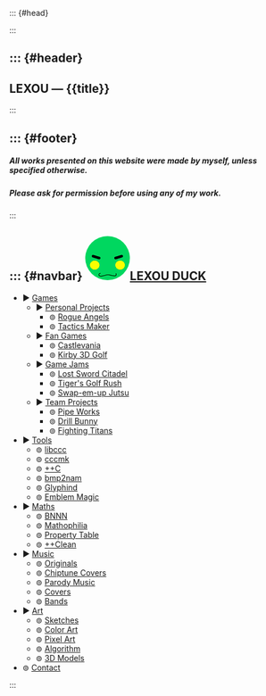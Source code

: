 <!-- This file holds HTML templates, for easy reuse across different pages -->



::: {#head}
<!-- website info -->
<title>{{title}}</title>
<meta name="description" content="{{description}}">
:::



::: {#header}
-----
LEXOU — {{title}}
-----
:::



::: {#footer}
-----
##### All works presented on this website were made by myself, unless specified otherwise.
##### Please ask for permission before using any of my work.
:::



::: {#navbar}
<img src="/assets/icon.png" class="icon" style="border-radius:50%;" />[LEXOU DUCK](/pages/index.html)
----------
<ul class="treeview">
<li> <span class="treeview_node">▶</span> <a href="/pages/games/index.html"                                  >Games             </a> <ul class="treeview nested">
<li> <span class="treeview_node">▶</span> <a href="/pages/games/personal/index.html"                         >Personal Projects </a> <ul class="treeview nested">
<li> <span class="treeview_leaf">⊚</span> <a href="/pages/games/personal/rogue_angels/index.html"            >Rogue Angels      </a> </li>
<li> <span class="treeview_leaf">⊚</span> <a href="/pages/games/personal/tactics_maker/index.html"           >Tactics Maker     </a> </li> </ul> </li>
<li> <span class="treeview_node">▶</span> <a href="/pages/games/fangames/index.html"                         >Fan Games         </a> <ul class="treeview nested">
<li> <span class="treeview_leaf">⊚</span> <a href="/pages/games/fangames/castlevania/index.html"             >Castlevania       </a> </li>
<li> <span class="treeview_leaf">⊚</span> <a href="/pages/games/fangames/kirby_golf/index.html"              >Kirby 3D Golf     </a> </li> </ul> </li>
<li> <span class="treeview_node">▶</span> <a href="/pages/games/gamejams/index.html"                         >Game Jams         </a> <ul class="treeview nested">
<li> <span class="treeview_leaf">⊚</span> <a href="/pages/games/gamejams/lost_sword_citadel/index.html"      >Lost Sword Citadel</a> </li>
<li> <span class="treeview_leaf">⊚</span> <a href="/pages/games/gamejams/tiger_woods_golf_rush/index.html"   >Tiger's Golf Rush </a> </li>
<li> <span class="treeview_leaf">⊚</span> <a href="/pages/games/gamejams/swap_jutsu/index.html"              >Swap-em-up Jutsu  </a> </li> </ul> </li>
<li> <span class="treeview_node">▶</span> <a href="/pages/games/teamprojects/index.html"                     >Team Projects     </a> <ul class="treeview nested">
<li> <span class="treeview_leaf">⊚</span> <a href="/pages/games/teamprojects/pipe_works/index.html"          >Pipe Works        </a> </li>
<li> <span class="treeview_leaf">⊚</span> <a href="/pages/games/teamprojects/drill_bunny/index.html"         >Drill Bunny       </a> </li>
<li> <span class="treeview_leaf">⊚</span> <a href="/pages/games/teamprojects/fighting_titans/index.html"     >Fighting Titans   </a> </li> </ul> </li>
</ul> </li>
<li> <span class="treeview_node">▶</span> <a href="/pages/tools/index.html"                                  >Tools             </a> <ul class="treeview nested">
<li> <span class="treeview_leaf">⊚</span> <a href="/pages/tools/libccc/index.html"                           >libccc            </a> </li>
<li> <span class="treeview_leaf">⊚</span> <a href="/pages/tools/cccmk/index.html"                            >cccmk             </a> </li>
<li> <span class="treeview_leaf">⊚</span> <a href="/pages/tools/ccc/index.html"                              >++C               </a> </li>
<li> <span class="treeview_leaf">⊚</span> <a href="/pages/tools/bmp2nam/index.html"                          >bmp2nam           </a> </li>
<li> <span class="treeview_leaf">⊚</span> <a href="/pages/tools/glyphind/index.html"                         >Glyphind          </a> </li>
<li> <span class="treeview_leaf">⊚</span> <a href="/pages/tools/emblem_magic/index.html"                     >Emblem Magic      </a> </li>
</ul> </li>
<li> <span class="treeview_node">▶</span> <a href="/pages/maths/index.html"                                  >Maths             </a> <ul class="treeview nested">
<li> <span class="treeview_leaf">⊚</span> <a href="/pages/maths/bnnn/index.html"                             >BNNN              </a> </li>
<li> <span class="treeview_leaf">⊚</span> <a href="/pages/maths/mathophilia/index.html"                      >Mathophilia       </a> </li>
<li> <span class="treeview_leaf">⊚</span> <a href="/pages/maths/property_table/index.html"                   >Property Table    </a> </li>
<li> <span class="treeview_leaf">⊚</span> <a href="/pages/maths/ccclean/index.html"                          >++Clean           </a> </li>
</ul> </li>
<li> <span class="treeview_node">▶</span> <a href="/pages/music/index.html"                                  >Music             </a> <ul class="treeview nested">
<li> <span class="treeview_leaf">⊚</span> <a href="/pages/music/originals/index.html"                        >Originals         </a> </li>
<li> <span class="treeview_leaf">⊚</span> <a href="/pages/music/chiptunes/index.html"                        >Chiptune Covers   </a> </li>
<li> <span class="treeview_leaf">⊚</span> <a href="/pages/music/parodies/index.html"                         >Parody Music      </a> </li>
<li> <span class="treeview_leaf">⊚</span> <a href="/pages/music/covers/index.html"                           >Covers            </a> </li>
<li> <span class="treeview_leaf">⊚</span> <a href="/pages/music/bands/index.html"                            >Bands             </a> </li>
</ul> </li>
<li> <span class="treeview_node">▶</span> <a href="/pages/art/index.html"                                    >Art               </a> <ul class="treeview nested">
<li> <span class="treeview_leaf">⊚</span> <a href="/pages/art/sketches/index.html"                           >Sketches          </a> </li>
<li> <span class="treeview_leaf">⊚</span> <a href="/pages/art/colorart/index.html"                           >Color Art         </a> </li>
<li> <span class="treeview_leaf">⊚</span> <a href="/pages/art/pixelart/index.html"                           >Pixel Art         </a> </li>
<li> <span class="treeview_leaf">⊚</span> <a href="/pages/art/algorithm/index.html"                          >Algorithm         </a> </li>
<li> <span class="treeview_leaf">⊚</span> <a href="/pages/art/models/index.html"                             >3D Models         </a> </li>
</ul> </li>
<li> <span class="treeview_leaf">⊚</span> <a href="/pages/contact.html"                                      >Contact           </a> </li>
</ul>
:::
